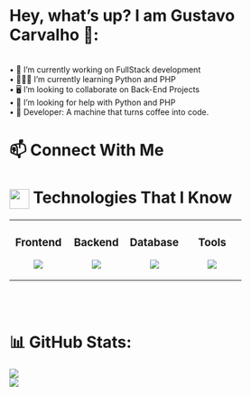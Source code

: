 # Hey, what’s up? I am Gustavo Carvalho 🖖:
<br>• 💼 I’m currently working on FullStack development<br>• 👨🏻‍💻 I’m currently learning Python and PHP<br>• 🖥️ I’m looking to collaborate on Back-End Projects<br>• 🤔 I’m looking for help with Python and PHP<br>• 🤖 Developer: A machine that turns coffee into code.

# 📫 Connect With Me



# <img align="center" src="https://media2.giphy.com/media/QssGEmpkyEOhBCb7e1/giphy.gif?cid=ecf05e47a0n3gi1bfqntqmob8g9aid1oyj2wr3ds3mg700bl&rid=giphy.gif" width ="35"/>  Technologies That I Know

<table align="center"><tr><td valign="top" width="25%">

<div align="center"><h3>Frontend</h3></div>

<p align="center">
<img src="https://skillicons.dev/icons?i=php&theme=dark&perline=3" />
</p>

</td><td valign="top" width="25%">

<div align="center"><h3>Backend</h3></div>

<p align="center">
<img src="https://skillicons.dev/icons?i=html,css,javascript,python&theme=dark&perline=2" />
</p>

</td><td valign="top" width="25%">

<div align="center"><h3>Database</h3></div>

<p align="center">
<img src="https://skillicons.dev/icons?i=python,postgresql&theme=dark&perline=3" />
</p>

</td><td valign="top" width="25%">

<div align="center"><h3>Tools</h3></div>

<p align="center">
<img src="https://skillicons.dev/icons?i=figma&theme=dark&perline=3" />
</p>



</td></tr></table>
<br/><br/>

# 📊 GitHub Stats:
![](https://github-readme-stats.vercel.app/api?username=Gusta1311&theme=dark&hide_border=false&include_all_commits=false&count_private=false)<br/>
![](https://github-readme-stats.vercel.app/api/top-langs/?username=Gusta1311&theme=dark&hide_border=false&include_all_commits=false&count_private=false&layout=compact)
